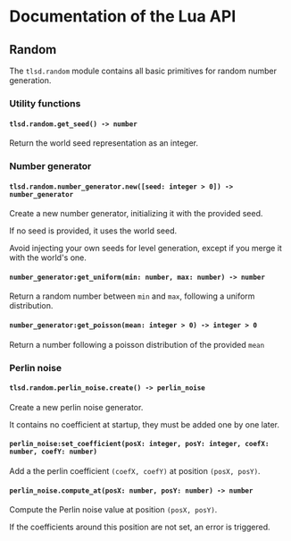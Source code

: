 # Documentation of the Lua API

## Random

The `tlsd.random` module contains all basic primitives for random number
generation.

### Utility functions

#### `tlsd.random.get_seed() -> number`

Return the world seed representation as an integer.

### Number generator

#### `tlsd.random.number_generator.new([seed: integer > 0]) -> number_generator`

Create a new number generator, initializing it with the provided seed.

If no seed is provided, it uses the world seed.

Avoid injecting your own seeds for level generation, except if you
merge it with the world's one.

#### `number_generator:get_uniform(min: number, max: number) -> number`

Return a random number between `min` and `max`, following a uniform distribution.

#### `number_generator:get_poisson(mean: integer > 0) -> integer > 0`

Return a number following a poisson distribution of the provided `mean`

### Perlin noise

#### `tlsd.random.perlin_noise.create() -> perlin_noise`

Create a new perlin noise generator.

It contains no coefficient at startup, they must be added one by one later.

#### `perlin_noise:set_coefficient(posX: integer, posY: integer, coefX: number, coefY: number)`

Add a the perlin coefficient `(coefX, coefY)` at position `(posX, posY)`.

#### `perlin_noise.compute_at(posX: number, posY: number) -> number`

Compute the Perlin noise value at position `(posX, posY)`.

If the coefficients around this position are not set, an error is
triggered.
